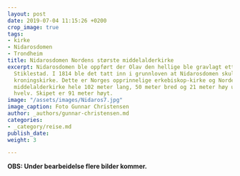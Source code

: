 ```yaml
---
layout: post
date: 2019-07-04 11:15:26 +0200
crop_image: true
tags:
- kirke
- Nidarosdomen
- Trondheim
title: Nidarosdomen Nordens største middelalderkirke
excerpt: Nidarosdomen ble oppført der Olav den hellige ble gravlagt etter slaget på
  Stiklestad. I 1814 ble det tatt inn i grunnloven at Nidarosdomen skulle være landets
  kroningskirke. Dette er Norges opprinnelige erkebiskop-kirke og Nordens største
  middelalderkirke hele 102 meter lang, 50 meter bred og 21 meter høy under skipets
  hvelv. Skipet er 91 meter høyt.
image: "/assets/images/Nidaros7.jpg"
image_caption: Foto Gunnar Christensen
author: _authors/gunnar-christensen.md
categories:
- _category/reise.md
publish_date: 
weight: 3

---
```

**OBS: Under bearbeidelse flere bilder kommer.**